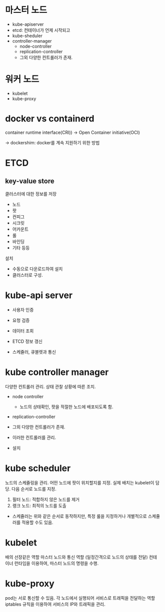 # 마스터 노드
- kube-apiserver
- etcd: 컨테이너가 언제 시작되고
- kube-sheduler
- controller-manager
    - node-controller
    - replication-controller
    - 그외 다양한 컨트롤러가 존재. 

# 워커 노드 
- kubelet
- kube-proxy


# docker vs containerd

container runtime interface(CRI)) -> Open Container initiative(OCI)

-> dockershim: docker를 계속 지원하기 위한 방법 

# ETCD 
## key-value store
클러스터에 대한 정보를 저장
- 노드
- 팟
- 컨피그
- 시크릿
- 어카운트
- 롤
- 바인딩
- 기타 등등

설치 
- 수동으로 다운로드하여 설치
- 클러스터로 구성.

# kube-api server 
- 사용자 인증
- 요청 검증
- 데이터 조회
- ETCD 정보 갱신

- 스케쥴러, 큐블렛과 통신

# kube controller manager
다양한 컨트롤러 관리. 
상태 관찰 
상황에 따른 조치. 
- node controller
    - 노드의 상태확인, 팟을 적절한 노드에 배포되도록 함.
 
- replication-controller
- 그외 다양한 컨트롤러가 존재.
- 이러한 컨트롤러를 관리.

- 설치

# kube scheduler 
노드의 스케쥴링을 관리. 어떤 노드에 팟이 위치할지를 지정. 실제 배치는 kubelet이 담당. 
다음 순서로 노드를 지정. 
1. 필터 노드: 적합하지 않은 노드를 제거
2. 랭크 노드: 최적의 노드를 도출
- 스케쥴러는 위와 같은 순서로 동작하지만, 특정 룰을 지정하거나 개별적으로 스케쥴러를 적용할 수도 있음.

# kubelet
배의 선장같은 역할 
마스터 노드와 통신 역할 (일정간격으로 노드의 상태를 전달) 
컨테이너 런타임을 이용하여, 마스터 노드의 명령을 수행. 

# kube-proxy
pod는 서로 통신할 수 있음. 
각 노드에서 실행되어 서비스로 트래픽을 전달하는 역할 iptables 규칙을 이용하여 서비스의 IP와 트래픽을 관리. 
